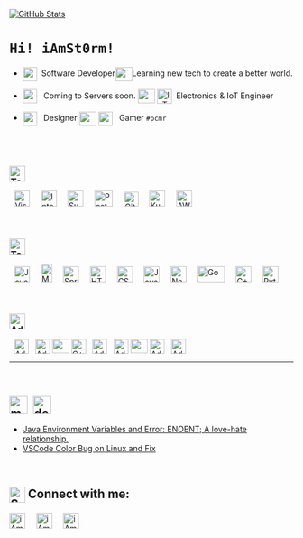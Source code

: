 [<img title="GitHub Stats" src="https://github-readme-stats.vercel.app/api?username=iamst0rm&show_icons=true&theme=vue&hide=prs,issues,contribs"/>](https://github.com/iAmSt0rm?tab=repositories)

# `Hi! iAmSt0rm!`

<!--
**iAmSt0rm/iAmSt0rm** is a ✨ _special_ ✨ repository because its `README.md` (this file) appears on your GitHub profile.
![GitHub Stats](https://github-readme-stats.vercel.app/api?username=iamst0rm&show_icons=true&theme=default&hide=prs,issues,contribs&title_color=4C566A)
-->

- <img align="center" height="25px" src="https://pics.freeicons.io/uploads/icons/png/14760371461555931396-512.png"/>&nbsp; Software Developer<img align="center" height="25px" width="30px" src="https://img.icons8.com/ios/50/000000/vertical-line.png" />Learning new tech to create a better world.

- <img align="center" height="25px" src="https://user-images.githubusercontent.com/44945139/108477995-f59aa100-72b9-11eb-8cbc-a0d4f92c9449.png"/> &nbsp; Coming to Servers soon.
[<img align="center" height="25px" width="30px" src="https://img.icons8.com/ios/50/000000/vertical-line.png" />](#)
[<img align="center" title="IoT" alt="IoT" width="26px" src="https://img.icons8.com/ios-filled/50/000000/internet-of-things.png" />](#)&nbsp; Electronics & IoT Engineer
- [<img align="center" height="25px" src="https://pics.freeicons.io/uploads/icons/png/6684101501555931400-512.png"/>](#) &nbsp; Designer
[<img align="center" height="25px" width="30px" src="https://img.icons8.com/ios/50/000000/vertical-line.png" />](#)
[<img align="center" width="25px" src="https://pics.freeicons.io/uploads/icons/png/9364660901536063363-512.png"/>](#) &nbsp; Gamer `#pcmr`

<br>

<br>

<!-- # **Skills** -->
### <img align="center" title="Tools" alt="Tools" height="28px" src="https://img.shields.io/badge/TechStack-Tools-%23434C5E.svg?&style=for-the-badge&logoColor=white&labelColor=2E3440" />&nbsp;
&nbsp;&nbsp;<img src="https://cdn.worldvectorlogo.com/logos/visual-studio-code-1.svg"
alt="Visual Studio Code"
title="Visual Studio Code"
height="28"
width="28"
/>&nbsp;&nbsp;&nbsp;&nbsp;
<img src="https://cdn.worldvectorlogo.com/logos/intellij-idea-1.svg"
alt="IntelliJ Idea"
title="IntelliJ Idea"
height="28"
width="28"
/>&nbsp;&nbsp;&nbsp;&nbsp;
<img src="https://cdn.worldvectorlogo.com/logos/sublime-text.svg"
alt="Sublime Text"
title="Sublime Text"
height="28"
width="28"
/>&nbsp;&nbsp;&nbsp;&nbsp;
<img src="https://cdn.worldvectorlogo.com/logos/postman.svg"
alt="Postman"
alt="Postman"
title="Postman"
height="28"
width="32"
/>&nbsp;&nbsp;&nbsp;&nbsp;
<img src="https://cdn.worldvectorlogo.com/logos/git-icon.svg"
alt="Git"
title="Git"
height="26"
width="26"
/>&nbsp;&nbsp;&nbsp;&nbsp;
<img src="https://cdn.worldvectorlogo.com/logos/kubernets.svg"
alt="Kubernetes"
title="Kubernetes"
height="28"
width="28"
/>&nbsp;&nbsp;&nbsp;&nbsp;
<img src="https://cdn.worldvectorlogo.com/logos/aws-2.svg"
alt="AWS"
title="AWS"
height="28"
width="28"
/>

<br>

### <img align="center" title="Technologies" alt="Technologies" height="28px" src="https://img.shields.io/badge/TechStack-Technologies-%23434C5E.svg?&style=for-the-badge&logoColor=white&labelColor=2E3440" />&nbsp;
&nbsp;&nbsp;<img src="https://cdn.worldvectorlogo.com/logos/java-14.svg"
alt="Java"
title="Java"
height="28"
width="28"
/> &nbsp;&nbsp;&nbsp;
<img src="https://cdn.worldvectorlogo.com/logos/mongodb-icon-1.svg"
alt="MongoDB"
title="MongoDB"
height="32"
width="20"
/>&nbsp;&nbsp;&nbsp;&nbsp;
<img src="https://cdn.worldvectorlogo.com/logos/spring-3.svg"
alt="Spring"
title="Spring"
height="28"
width="28"
/>&nbsp;&nbsp;&nbsp;&nbsp;
<img src="https://cdn.worldvectorlogo.com/logos/html-1.svg"
alt="HTML5"
title="HTML5"
height="28"
width="28"
/>&nbsp;&nbsp;&nbsp;&nbsp;
<img src="https://cdn.worldvectorlogo.com/logos/css-3.svg"
alt="CSS3"
title="CSS3"
height="28"
width="28"
/>&nbsp;&nbsp;&nbsp;&nbsp;
<img src="https://cdn.worldvectorlogo.com/logos/logo-javascript.svg"
alt="JavaScript"
title="JavaScript"
height="28"
width="28"
/>&nbsp;&nbsp;&nbsp;&nbsp;
<img src="https://cdn.worldvectorlogo.com/logos/nodejs-icon.svg"
alt="Node.js"
title="Node.js"
height="28"
width="28"
/>&nbsp;&nbsp;&nbsp;&nbsp;
<img src="https://cdn.worldvectorlogo.com/logos/golang-1.svg"
alt="Go"
title="Go"
height="28"
width="48"
/>&nbsp;&nbsp;&nbsp;&nbsp;
<img src="https://cdn.worldvectorlogo.com/logos/c.svg"
alt="C++"
title="C++"
height="28"
width="28"
/>&nbsp;&nbsp;&nbsp;&nbsp;
<img src="https://cdn.worldvectorlogo.com/logos/python-5.svg"
alt="Python"
title="Python"
height="28"
width="28"
/>

<br>

### <img align="center" title="Adobe Creative Suite" alt="Adobe Creative Suite" height="28px" src="https://img.shields.io/badge/Adobe-CreativeCloud-%23434C5E.svg?&style=for-the-badge&logo=adobe&logoColor=white&labelColor=2E3440" />
&nbsp;&nbsp;[<img align="center" title="Adobe Lightroom" alt="Adobe Lightroom" width="26px" src="https://cdn.jsdelivr.net/npm/simple-icons@3.3.0/icons/adobelightroomclassic.svg" />](#)&nbsp;&nbsp;
[<img align="center" title="Adobe Photoshop CC" alt="Adobe Photoshop CC" width="26px" src="https://cdn.jsdelivr.net/npm/simple-icons@3.3.0/icons/adobephotoshop.svg" />](#)
[<img align="center" height="25px" width="30px" src="https://img.icons8.com/ios/50/000000/vertical-line.png" />](#)
[<img align="center" title="Adobe Illustrator CC" alt="C++" alt="Adobe Illustrator CC" width="26px" src="https://cdn.jsdelivr.net/npm/simple-icons@3.3.0/icons/adobeillustrator.svg" />](#)&nbsp;&nbsp;
[<img align="center" title="Adobe XD" alt="Adobe XD" width="26px" src="https://cdn.jsdelivr.net/npm/simple-icons@3.3.0/icons/adobexd.svg" />](#)&nbsp;&nbsp;
[<img align="center" title="Adobe InDesign CC" alt="Adobe InDesign CC" width="26px" src="https://cdn.jsdelivr.net/npm/simple-icons@3.3.0/icons/adobeindesign.svg" />](#)
[<img align="center" height="25px" width="30px" src="https://img.icons8.com/ios/50/000000/vertical-line.png" />](#)
[<img align="center" title="Adobe PremierePro CC" alt="Adobe PremierePro CC" width="26px" src="https://cdn.jsdelivr.net/npm/simple-icons@3.3.0/icons/adobepremierepro.svg" />](#)&nbsp;&nbsp;
[<img align="center" title="Adobe AfterEffects CC" alt="Adobe AfterEffects CC" width="26px" src="https://cdn.jsdelivr.net/npm/simple-icons@3.3.0/icons/adobeaftereffects.svg" />](#)&nbsp;&nbsp;
<br>

---

<br>

## [<img align="center" title="Medium" alt="medium" height="32px" src="https://img.shields.io/badge/medium-%2312100E.svg?&style=for-the-badge&logo=medium&logoColor=white" />](https://medium.com/@iamstorm)&nbsp; [<img align="center" title="Dev.to" alt="dev.to" height="32px" src="https://img.shields.io/badge/DEV.TO-%230A0A0A.svg?&style=for-the-badge&logo=devdotto&logoColor=white" />](https://dev.to/iamst0rm)&nbsp;

- [Java Environment Variables and Error: ENOENT; A love-hate relationship.](https://iamparas.medium.com/java-environment-variables-and-error-enoent-a-love-hate-relationship-4e2fe5339228)&nbsp;
- [VSCode Color Bug on Linux and Fix](https://medium.com/@iamstorm/vscode-bug-on-linux-7ca4c4544d24)&nbsp;

<br>

## [<img align="center" title="Social Media" alt="Social Media" width="28px" src="https://cdn-icons-png.flaticon.com/512/2065/2065157.png" />](#)&nbsp;Connect with me:

[<img align="center" title="LinkedIn | Paras Verma" alt="iAmSt0rm | LinkedIn" height="28px" src="https://img.shields.io/badge/linkedin-%230077B5.svg?&style=for-the-badge&logo=linkedin&logoColor=white" />][linkedin]
&nbsp;&nbsp;&nbsp;
[<img align="center" title="Facebook | Paras Verma" alt="iAmSt0rm | Instagram" height="28px" src="https://img.shields.io/badge/facebook-%231877F2.svg?&style=for-the-badge&logo=facebook&logoColor=white" />][facebook]
&nbsp;&nbsp;&nbsp;
[<img align="center" title="Instagram | Paras Verma" alt="iAmSt0rm | Instagram" height="28px" src="https://img.shields.io/badge/instagram-%23E4405F.svg?&style=for-the-badge&logo=instagram&logoColor=white" />][instagram]
&nbsp;&nbsp;&nbsp;
<!-- [<img align="center" alt="iAmSt0rm | Behance" width="26px" src="https://cdn.jsdelivr.net/npm/simple-icons@3.3.0/icons/behance.svg" />][behance] -->

[linkedin]: https://www.linkedin.com/in/paraskrv/
[instagram]: https://www.instagram.com/whimsically_sober/
[behance]: https://www.behance.net/parasverma/
[facebook]: https://www.facebook.com/Sonu44589


<!-- [<img align="center" title="RobotOperatingSystem (ROS)" alt="RobotOperatingSystem (ROS)" width="22px" src="https://img.icons8.com/ios-filled/100/000000/r.png" /><img align="center" title="RobotOperatingSystem (ROS)" alt="RobotOperatingSystem (ROS)" width="22px" src="https://img.icons8.com/ios-filled/100/000000/o.png" /><img align="center" title="RobotOperatingSystem (ROS)" alt="RobotOperatingSystem (ROS)" width="22px" src="https://img.icons8.com/ios-filled/100/000000/s.png" />](#) -->